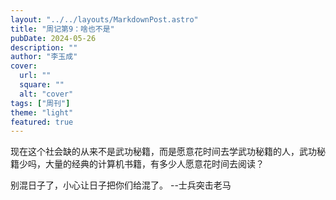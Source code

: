 ```yaml
---
layout: "../../layouts/MarkdownPost.astro"
title: "周记第9：啥也不是"
pubDate: 2024-05-26
description: ""
author: "李玉成"
cover:
  url: ""
  square: ""
  alt: "cover"
tags: ["周刊"]
theme: "light"
featured: true
---
```


现在这个社会缺的从来不是武功秘籍，而是愿意花时间去学武功秘籍的人，武功秘籍少吗，大量的经典的计算机书籍，有多少人愿意花时间去阅读？

别混日子了，小心让日子把你们给混了。 --士兵突击老马
